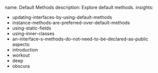 name: Default Methods
description: Explore default methods.
insights:
  - updating-interfaces-by-using-default-methods
  - instance-methods-are-preferred-over-default-methods
  - using-static-fields
  - using-inner-classes
  - an-interface-s-methods-do-not-need-to-be-declared-as-public
aspects:
  - introduction
  - workout
  - deep
  - obscura
